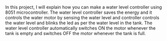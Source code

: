 In this project, I will explain how you can make a water level controller using 8051 microcontroller. The water level controller saves the energy and it controls the water motor by sensing the water level and controller controls the water level and blinks the led as per the water level in the tank.  The water level controller automatically switches ON the motor whenever the tank is empty and switches OFF the motor whenever the tank is full.

